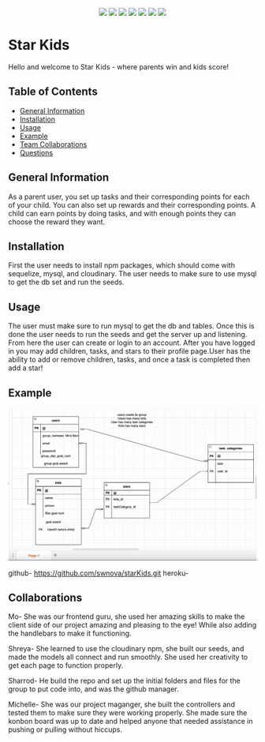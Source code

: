 <p align="center">
    <img src="https://img.shields.io/badge/Javascript-yellow" />
    <img src="https://img.shields.io/badge/express-orange" />
    <img src="https://img.shields.io/badge/Sequelize-blue"  />
    <img src="https://img.shields.io/badge/mySQL-blue"  />
    <img src="https://img.shields.io/badge/dotenv-green" />
    <img src="https://img.shields.io/badge/node.js-blue"/>
    <img src="https://img.shields.io/badge/handlebars-red"/>

</p>

# Star Kids
Hello and welcome to Star Kids - where parents win and kids score!

## Table of Contents
- [General Information](#general-information)
- [Installation](#installation)
- [Usage](#usage)
- [Example](#example)
- [Team Collaborations](#collaborations)
- [Questions](#questions)


## General Information
As a parent user, you set up tasks and their corresponding points for each of your child. You can also set up rewards and their corresponding points. 
A child can earn points by doing tasks, and with enough points they can choose the reward they want.

## Installation
First the user needs to install npm packages, which should come with sequelize, mysql, and cloudinary. The user needs to make sure to use mysql to get the db set and run the seeds.

## Usage
The user must make sure to run mysql to get the db and tables. Once this is done the user needs to run the seeds and get the server up and listening. From here the user can create or login to an account. After you have logged in you may add children, tasks, and stars to their profile page.User has the ability to add or remove children, tasks, and once a task is completed then add a star!

## Example
![The basic table structure.](./public/images/table_structure.png)

github- https://github.com/swnova/starKids.git
heroku- 

## Collaborations
Mo- She was our frontend guru, she used her amazing skills to make the client side of our project amazing and pleasing to the eye! While also adding the handlebars to make it functioning.

Shreya- She learned to use the cloudinary npm, she built our seeds, and made the models all connect and run smoothly. She used her creativity to get each page to function properly.

Sharrod- He build the repo and set up the initial folders and files for the group to put code into, and was the github manager.

Michelle- She was our project maganger, she built the controllers and tested them to make sure they were working properly. She made sure the konbon board was up to date and helped anyone that needed assistance in pushing or pulling without hiccups.
